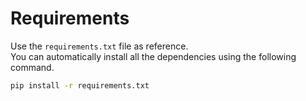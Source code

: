 # Requirements
Use the `requirements.txt` file as reference.  
You can automatically install all the dependencies using the following command. 
````bash
pip install -r requirements.txt
````